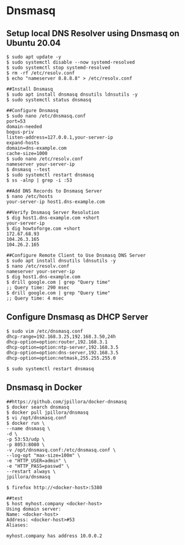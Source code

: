 Dnsmasq
=======

## Setup local DNS Resolver using Dnsmasq on Ubuntu 20.04

    $ sudo apt update -y
    $ sudo systemctl disable --now systemd-resolved
    $ sudo systemctl stop systemd-resolved
    $ rm -rf /etc/resolv.conf
    $ echo "nameserver 8.8.8.8" > /etc/resolv.conf

    ##Install Dnsmasq
    $ sudo apt install dnsmasq dnsutils ldnsutils -y
    $ sudo systemctl status dnsmasq

    ##Configure Dnsmasq
    $ sudo nano /etc/dnsmasq.conf
    port=53
    domain-needed
    bogus-priv
    listen-address=127.0.0.1,your-server-ip
    expand-hosts
    domain=dns-example.com
    cache-size=1000
    $ sudo nano /etc/resolv.conf
    nameserver your-server-ip
    $ dnsmasq --test
    $ sudo systemctl restart dnsmasq
    $ ss -alnp | grep -i :53

    ##Add DNS Records to Dnsmasq Server
    $ nano /etc/hosts
    your-server-ip host1.dns-example.com

    ##Verify Dnsmasq Server Resolution
    $ dig host1.dns-example.com +short
    your-server-ip
    $ dig howtoforge.com +short
    172.67.68.93
    104.26.3.165
    104.26.2.165

    ##Configure Remote Client to Use Dnsmasq DNS Server
    $ sudo apt install dnsutils ldnsutils -y
    $ nano /etc/resolv.conf
    nameserver your-server-ip
    $ dig host1.dns-example.com
    $ drill google.com | grep "Query time"
    ;; Query time: 290 msec
    $ drill google.com | grep "Query time"
    ;; Query time: 4 msec

## Configure Dnsmasq as DHCP Server

    $ sudo vim /etc/dnsmasq.conf
    dhcp-range=192.168.3.25,192.168.3.50,24h
    dhcp-option=option:router,192.168.3.1
    dhcp-option=option:ntp-server,192.168.3.5
    dhcp-option=option:dns-server,192.168.3.5
    dhcp-option=option:netmask,255.255.255.0

    $ sudo systemctl restart dnsmasq

## Dnsmasq in Docker

    ##https://github.com/jpillora/docker-dnsmasq
    $ docker search dnsmasq
    $ docker pull jpillora/dnsmasq
    $ vi /opt/dnsmasq.conf
    $ docker run \
    --name dnsmasq \
    -d \
    -p 53:53/udp \
    -p 8053:8080 \
    -v /opt/dnsmasq.conf:/etc/dnsmasq.conf \
    --log-opt "max-size=100m" \
    -e "HTTP_USER=admin" \
    -e "HTTP_PASS=passwd" \
    --restart always \
    jpillora/dnsmasq

    $ firefox http://<docker-host>:5380

    ##test
    $ host myhost.company <docker-host>
    Using domain server:
    Name: <docker-host>
    Address: <docker-host>#53
    Aliases:

    myhost.company has address 10.0.0.2
